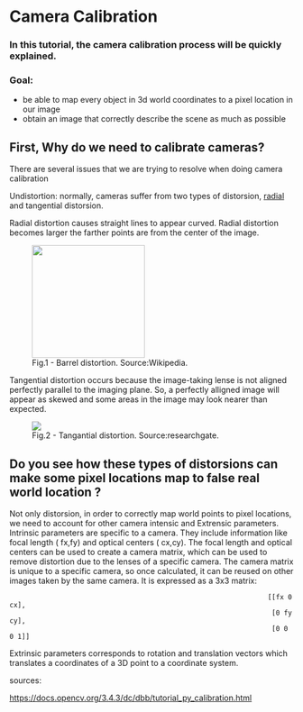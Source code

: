 # Camera Calibration

### In this tutorial, the camera calibration process will be quickly explained.
### Goal:
* be able to map every object in 3d world coordinates to a pixel location in our image 
* obtain an image that correctly describe the scene as much as possible

## First, Why do we need to calibrate cameras?

There are several issues that we are trying to resolve when doing camera calibration

Undistortion: normally, cameras suffer from two types of distorsion, [radial](https://en.wikipedia.org/wiki/Distortion_(optics)#Radial_distortion) and tangential distorsion.

  Radial distortion causes straight lines to appear curved. Radial distortion becomes larger the farther points are from the center of the image.
  <figure>
  <img src="https://upload.wikimedia.org/wikipedia/commons/6/63/Barrel_distortion.svg" height="200" width="200">
    <figcaption>Fig.1 - Barrel distortion. Source:Wikipedia.</figcaption>
  </figure>


  Tangential distortion occurs because the image-taking lense is not aligned perfectly parallel to the imaging plane. So, a perfectly alligned image will appear as skewed and some areas in the image may look nearer than expected.

  <figure>
  <img src="https://www.researchgate.net/publication/332199146/figure/fig5/AS:743978198642690@1554389633677/Tangential-distortion.png" >
    <figcaption>Fig.2 - Tangantial distortion. Source:researchgate.</figcaption>
  </figure>

## Do you see how these types of distorsions can make some pixel locations map to false real world location ?

Not only distorsion, in order to correctly map world points to pixel locations, we need to account for other camera intensic and Extrensic parameters. Intrinsic parameters are specific to a camera. They include information like focal length ( fx,fy) and optical centers ( cx,cy). The focal length and optical centers can be used to create a camera matrix, which can be used to remove distortion due to the lenses of a specific camera. The camera matrix is unique to a specific camera, so once calculated, it can be reused on other images taken by the same camera. It is expressed as a 3x3 matrix:

                                                                    [[fx 0 cx],
                                                                     [0 fy cy],
                                                                     [0 0 0 1]]
                                                                             
 Extrinsic parameters corresponds to rotation and translation vectors which translates a coordinates of a 3D point to a coordinate system.



sources:

https://docs.opencv.org/3.4.3/dc/dbb/tutorial_py_calibration.html
